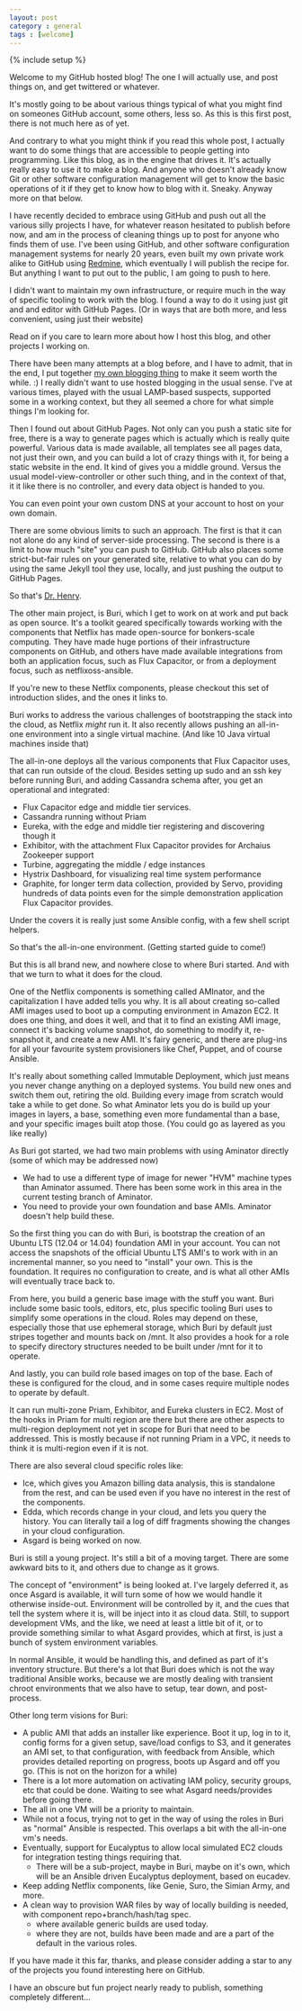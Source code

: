 ```yaml
---
layout: post
category : general
tags : [welcome]
---
```

{% include setup %}

Welcome to my GitHub hosted blog! The one I will actually use, and post things on, and get twittered or whatever.

It's mostly going to be about various things typical of what you might find on someones GitHub account, some others, less so. As this is this first post, there is not much here as of yet.

And contrary to what you might think if you read this whole post, I actually want to do some things that are accessible to people getting into programming. Like this blog, as in the engine that drives it. It's actually really easy to use it to make a blog. And anyone who doesn't already know Git or other software configuration management will get to know the basic operations of it if they get to know how to blog with it. Sneaky. Anyway more on that below.

I have recently decided to embrace using GitHub and push out all the various silly projects I have, for whatever reason hesitated to publish before now, and am in the process of cleaning things up to post for anyone who finds them of use. I've been using GitHub, and other software configuration management systems for nearly 20 years, even built my own private work alike to GitHub using [Redmine](http://www.redmine.org/), which eventually I will publish the recipe for. But anything I want to put out to the public, I am going to push to here.

I didn't want to maintain my own infrastructure, or require much in the way of specific tooling to work with the blog. I found a way to do it using just git and and editor with GitHub Pages. (Or in ways that are both more, and less convenient, using just their website)

Read on if you care to learn more about how I host this blog, and other projects I working on.

<!--fold-->

There have been many attempts at a blog before, and I have to admit, that in the end, I put together [my own blogging thing](http://github.com/jhohertz/dr-henry) to make it seem worth the while. :) I really didn't want to use hosted blogging in the usual sense. I've at various times, played with the usual LAMP-based suspects, supported some in a working context, but they all seemed a chore for what simple things I'm looking for.

Then I found out about GitHub Pages. Not only can you push a static site for free, there is a way to generate pages which is actually which is really quite powerful. Various data is made available, all templates see all pages data, not just their own, and you can build a lot of crazy things with it, for being a static website in the end. It kind of gives you a middle ground. Versus the usual model-view-controller or other such thing, and in the context of that, it it like there is no controller, and every data object is handed to you.

You can even point your own custom DNS at your account to host on your own domain.

There are some obvious limits to such an approach. The first is that it can not alone do any kind of server-side processing. The second is there is a limit to how much "site" you can push to GitHub. GitHub also places some strict-but-fair rules on your generated site, relative to what you can do by using the same Jekyll tool they use, locally, and just pushing the output to GitHub Pages.

So that's [Dr. Henry](http://github.com/jhohertz/dr-henry).

The other main project, is Buri, which I get to work on at work and put back as open source. It's a toolkit geared specifically towards working with the components that Netflix has made open-source for bonkers-scale computing. They have made huge portions of their infrastructure components on GitHub, and others have made available integrations from both an application focus, such as Flux Capacitor, or from a deployment focus, such as netflixoss-ansible.

If you're new to these Netflix components, please checkout this set of introduction slides, and the ones it links to.

Buri works to address the various challenges of bootstrapping the stack into the cloud, as Netflix *might* run it. It also recently allows pushing an all-in-one environment into a single virtual machine. (And like 10 Java virtual machines inside that)

The all-in-one deploys all the various components that Flux Capacitor uses, that can run outside of the cloud. Besides setting up sudo and an ssh key before running Buri, and adding Cassandra schema after, you get an operational and integrated:

- Flux Capacitor edge and middle tier services.
- Cassandra running without Priam
- Eureka, with the edge and middle tier registering and discovering though it
- Exhibitor, with the attachment Flux Capacitor provides for Archaius Zookeeper support
- Turbine, aggregating the middle / edge instances
- Hystrix Dashboard, for visualizing real time system performance
- Graphite, for longer term data collection, provided by Servo, providing hundreds of data points even for the simple demonstration application Flux Capacitor provides.

Under the covers it is really just some Ansible config, with a few shell script helpers.

So that's the all-in-one environment. (Getting started guide to come!)

But this is all brand new, and nowhere close to where Buri started. And with that we turn to what it does for the cloud.

One of the Netflix components is something called AMInator, and the capitalization I have added tells you why. It is all about creating so-called AMI images used to boot up a computing environment in Amazon EC2. It does one thing, and does it well, and that it to find an existing AMI image, connect it's backing volume snapshot, do something to modify it, re-snapshot it, and create a new AMI. It's fairy generic, and there are plug-ins for all your favourite system provisioners like Chef, Puppet, and of course Ansible.

It's really about something called Immutable Deployment, which just means you never change anything on a deployed systems. You build new ones and switch them out, retiring the old. Building every image from scratch would take a while to get done. So what Aminator lets you do is build up your images in layers, a base, something even more fundamental than a base, and your specific images built atop those. (You could go as layered as you like really)

As Buri got started, we had two main problems with using Aminator directly (some of which may be addressed now)

- We had to use a different type of image for newer "HVM" machine types than Aminator assumed. There has been some work in this area in the current testing branch of Aminator.
- You need to provide your own foundation and base AMIs. Aminator doesn't help build these.

So the first thing you can do with Buri, is bootstrap the creation of an Ubuntu LTS (12.04 or 14.04) foundation AMI in your account. You can not access the snapshots of the official Ubuntu LTS AMI's to work with in an incremental manner, so you need to "install" your own. This is the foundation. It requires no configuration to create, and is what all other AMIs will eventually trace back to.

From here, you build a generic base image with the stuff you want. Buri include some basic tools, editors, etc, plus specific tooling Buri uses to simplify some operations in the cloud. Roles may depend on these, especially those that use ephemeral storage, which Buri by default just stripes together and mounts back on /mnt. It also provides a hook for a role to specify directory structures needed to be built under /mnt for it to operate.

And lastly, you can build role based images on top of the base. Each of these is configured for the cloud, and in some cases require multiple nodes to operate by default. 

It can run multi-zone Priam, Exhibitor, and Eureka clusters in EC2. Most of the hooks in Priam for multi region are there but there are other aspects to multi-region deployment not yet in scope for Buri that need to be addressed. This is mostly because if not running Priam in a VPC, it needs to think it is multi-region even if it is not.

There are also several cloud specific roles like:

- Ice, which gives you Amazon billing data analysis, this is standalone from the rest, and can be used even if you have no interest in the rest of the components.
- Edda, which records change in your cloud, and lets you query the history. You can literally tail a log of diff fragments showing the changes in your cloud configuration. 
- Asgard is being worked on now.

Buri is still a young project. It's still a bit of a moving target. There are some awkward bits to it, and others due to change as it grows.

The concept of "environment" is being looked at. I've largely deferred it, as once Asgard is available, it will turn some of how we would handle it otherwise inside-out. Environment will be controlled by it, and the cues that tell the system where it is, will be inject into it as cloud data. Still, to support development VMs, and the like, we need at least a little bit of it, or to provide something similar to what Asgard provides, which at first, is just a bunch of system environment variables.

In normal Ansible, it would be handling this, and defined as part of it's inventory structure. But there's a lot that Buri does which is not the way traditional Ansible works, because we are mostly dealing with transient chroot environments that we also have to setup, tear down, and post-process.

Other long term visions for Buri:

- A public AMI that adds an installer like experience. Boot it up, log in to it, config forms for a given setup, save/load configs to S3, and it generates an AMI set, to that configuration, with feedback from Ansible, which provides detailed reporting on progress, boots up Asgard and off you go. (This is not on the horizon for a while)
- There is a lot more automation on activating IAM policy, security groups, etc that could be done. Waiting to see what Asgard needs/provides before going there.
- The all in one VM will be a priority to maintain.
- While not a focus, trying not to get in the way of using the roles in Buri as "normal" Ansible is respected. This overlaps a bit with the all-in-one vm's needs.
- Eventually, support for Eucalyptus to allow local simulated EC2 clouds for integration testing things requiring that.
  - There will be a sub-project, maybe in Buri, maybe on it's own, which will be an Ansible driven Eucalyptus deployment, based on eucadev.
- Keep adding Netflix components, like Genie, Suro, the Simian Army, and more.
- A clean way to provision WAR files by way of locally building is needed, with component repo+branch/hash/tag spec.
  - where available generic builds are used today.
  - where they are not, builds have been made and are a part of the default in the various roles.

If you have made it this far, thanks, and please consider adding a star to any of the projects you found interesting here on GitHub.

I have an obscure but fun project nearly ready to publish, something completely different... 


